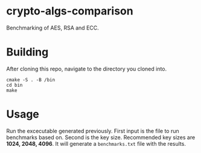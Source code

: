 # crypto-algs-comparison
Benchmarking of AES, RSA and ECC.

# Building
After cloning this repo, navigate to the directory you cloned into.
```
cmake -S . -B /bin
cd bin
make
```

# Usage
Run the excecutable generated previously. First input is the file to run benchmarks based on. Second is the key size. Recommended key sizes are **1024, 2048, 4096**. It will generate a ```benchmarks.txt``` file with the results.
